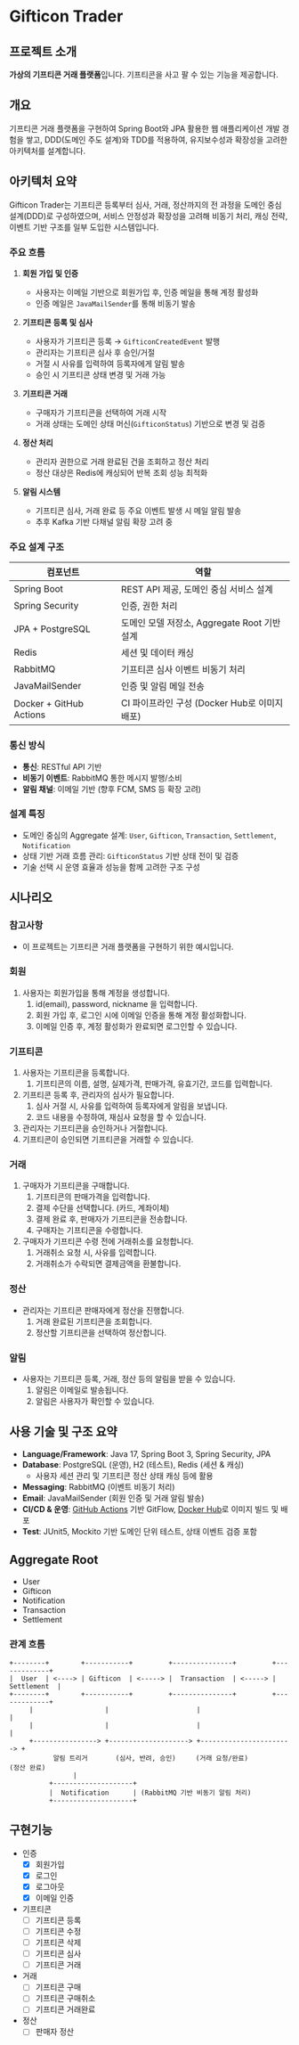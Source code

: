 # Gifticon Trader

## 프로젝트 소개

**가상의 기프티콘 거래 플랫폼**입니다. 기프티콘을 사고 팔 수 있는 기능을 제공합니다.

## 개요

기프티콘 거래 플랫폼을 구현하여 Spring Boot와 JPA 활용한 웹 애플리케이션 개발 경험을 쌓고,
DDD(도메인 주도 설계)와 TDD를 적용하여, 유지보수성과 확장성을 고려한 아키텍처를 설계합니다.

## 아키텍처 요약

Gifticon Trader는 기프티콘 등록부터 심사, 거래, 정산까지의 전 과정을 도메인 중심 설계(DDD)로 구성하였으며, 서비스 안정성과 확장성을 고려해 비동기 처리, 캐싱 전략, 이벤트 기반 구조를 일부 도입한 시스템입니다.

### 주요 흐름

1. **회원 가입 및 인증**
    - 사용자는 이메일 기반으로 회원가입 후, 인증 메일을 통해 계정 활성화
    - 인증 메일은 `JavaMailSender`를 통해 비동기 발송

2. **기프티콘 등록 및 심사**
    - 사용자가 기프티콘 등록 → `GifticonCreatedEvent` 발행
    - 관리자는 기프티콘 심사 후 승인/거절
    - 거절 시 사유를 입력하여 등록자에게 알림 발송
    - 승인 시 기프티콘 상태 변경 및 거래 가능

3. **기프티콘 거래**
    - 구매자가 기프티콘을 선택하여 거래 시작
    - 거래 상태는 도메인 상태 머신(`GifticonStatus`) 기반으로 변경 및 검증

4. **정산 처리**
    - 관리자 권한으로 거래 완료된 건을 조회하고 정산 처리
    - 정산 대상은 Redis에 캐싱되어 반복 조회 성능 최적화

5. **알림 시스템**
    - 기프티콘 심사, 거래 완료 등 주요 이벤트 발생 시 메일 알림 발송
    - 추후 Kafka 기반 다채널 알림 확장 고려 중

### 주요 설계 구조

| 컴포넌트        | 역할 |
|-----------------|------|
| Spring Boot     | REST API 제공, 도메인 중심 서비스 설계 |
| Spring Security | 인증, 권한 처리 |
| JPA + PostgreSQL| 도메인 모델 저장소, Aggregate Root 기반 설계 |
| Redis           | 세션 및 데이터 캐싱 |
| RabbitMQ        | 기프티콘 심사 이벤트 비동기 처리 |
| JavaMailSender  | 인증 및 알림 메일 전송 |
| Docker + GitHub Actions | CI 파이프라인 구성 (Docker Hub로 이미지 배포) |

### 통신 방식

- **통신**: RESTful API 기반
- **비동기 이벤트**: RabbitMQ 통한 메시지 발행/소비
- **알림 채널**: 이메일 기반 (향후 FCM, SMS 등 확장 고려)

### 설계 특징

- 도메인 중심의 Aggregate 설계: `User`, `Gifticon`, `Transaction`, `Settlement`, `Notification`
- 상태 기반 거래 흐름 관리: `GifticonStatus` 기반 상태 전이 및 검증
- 기술 선택 시 운영 효율과 성능을 함께 고려한 구조 구성

## 시나리오

### 참고사항
- 이 프로젝트는 기프티콘 거래 플랫폼을 구현하기 위한 예시입니다.

### 회원
1. 사용자는 회원가입을 통해 계정을 생성합니다.
   1. id(email), password, nickname 을 입력합니다.
   2. 회원 가입 후, 로그인 시에 이메일 인증을 통해 계정 활성화합니다.
   3. 이메일 인증 후, 계정 활성화가 완료되면 로그인할 수 있습니다.

### 기프티콘
1. 사용자는 기프티콘을 등록합니다.
   1. 기프티콘의 이름, 설명, 실제가격, 판매가격, 유효기간, 코드를 입력합니다.
2. 기프티콘 등록 후, 관리자의 심사가 필요합니다.
   1. 심사 거절 시, 사유를 입력하여 등록자에게 알림을 보냅니다.
   2. 코드 내용을 수정하여, 재심사 요청을 할 수 있습니다.
3. 관리자는 기프티콘을 승인하거나 거절합니다.
4. 기프티콘이 승인되면 기프티콘을 거래할 수 있습니다.

### 거래
1. 구매자가 기프티콘을 구매합니다.
   1. 기프티콘의 판매가격을 입력합니다.
   2. 결제 수단을 선택합니다. (카드, 계좌이체)
   3. 결제 완료 후, 판매자가 기프티콘을 전송합니다.
   4. 구매자는 기프티콘을 수령합니다.
2. 구매자가 기프티콘 수령 전에 거래취소를 요청합니다.
   1. 거래취소 요청 시, 사유를 입력합니다.
   2. 거래취소가 수락되면 결제금액을 환불합니다.

### 정산
- 관리자는 기프티콘 판매자에게 정산을 진행합니다.
   1. 거래 완료된 기프티콘을 조회합니다.
   2. 정산할 기프티콘을 선택하여 정산합니다.

### 알림
- 사용자는 기프티콘 등록, 거래, 정산 등의 알림을 받을 수 있습니다.
   1. 알림은 이메일로 발송됩니다.
   2. 알림은 사용자가 확인할 수 있습니다.

## 사용 기술 및 구조 요약

- **Language/Framework**: Java 17, Spring Boot 3, Spring Security, JPA
- **Database**: PostgreSQL (운영), H2 (테스트), Redis (세션 & 캐싱)
    - 사용자 세션 관리 및 기프티콘 정산 상태 캐싱 등에 활용
- **Messaging**: RabbitMQ (이벤트 비동기 처리)
- **Email**: JavaMailSender (회원 인증 및 거래 알림 발송)
- **CI/CD & 운영**: [GitHub Actions](https://github.com/mkhwang/gifticon_trader/actions) 기반 GitFlow, [Docker Hub](https://hub.docker.com/r/hmk6264/gifticon-trader)로 이미지 빌드 및 배포
- **Test**: JUnit5, Mockito 기반 도메인 단위 테스트, 상태 이벤트 검증 포함

## Aggregate Root

- User
- Gifticon
- Notification
- Transaction 
- Settlement

### 관계 흐름

```
+--------+        +-----------+         +---------------+         +-------------+
|  User  | <----> | Gifticon  | <-----> |  Transaction  | <-----> | Settlement  |
+--------+        +-----------+         +---------------+         +-------------+
     |                  |                      |                         |
     |                  |                      |                         |
     +----------------> +--------------------> +-----------------------> +
           알림 트리거       (심사, 반려, 승인)     (거래 요청/완료)         (정산 완료)
                |                                                      
          +--------------------+         
          |  Notification      | (RabbitMQ 기반 비동기 알림 처리) 
          +--------------------+
```

## 구현기능
- 인증
  - [x] 회원가입
  - [x] 로그인
  - [x] 로그아웃
  - [x] 이메일 인증
- 기프티콘
  - [ ] 기프티콘 등록
  - [ ] 기프티콘 수정
  - [ ] 기프티콘 삭제
  - [ ] 기프티콘 심사
  - [ ] 기프티콘 거래
- 거래
  - [ ] 기프티콘 구매
  - [ ] 기프티콘 구매취소
  - [ ] 기프티콘 거래완료
- 정산
  - [ ] 판매자 정산
